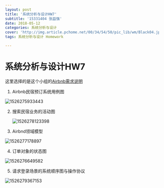 ```yaml
---
layout: post
title: '系统分析与设计HW7'
subtitle: '15331404 张益强'
date: 2018-05-12
categories: 系统分析与设计  
cover: 'http://img.article.pchome.net/00/34/54/50/pic_lib/wm/Black04.jpg'
tags: 系统分析与设计 Homework

---
```




# 系统分析与设计HW7

这里选择的是这个小组的[Airbnb需求说明](https://deliciousfoodeasyorder.github.io/Dashboard/Airbnb%E6%B0%91%E5%AE%BF%E9%A2%84%E8%AE%A2%E4%B8%9A%E5%8A%A1%E5%BB%BA%E6%A8%A1%E7%BB%83%E4%B9%A0/Airbnb%E6%B0%91%E5%AE%BF%E9%A2%84%E8%AE%A2) 



1. Airbnb民宿预订系统用例图

![1526275933443](C:\Users\Lenovo\AppData\Local\Temp\1526275933443.png)

2. 搜索民宿业务的活动图

   ![1526278123398](C:\Users\Lenovo\AppData\Local\Temp\1526278123398.png)

3. Airbnd领域模型

![1526277178897](C:\Users\Lenovo\AppData\Local\Temp\1526277178897.png)

4. 订单对象的状态图

![1526276649582](C:\Users\Lenovo\AppData\Local\Temp\1526276649582.png)

5. 请求登录场景的系统顺序图与操作协议

![1526279367153](C:\Users\Lenovo\AppData\Local\Temp\1526279367153.png)